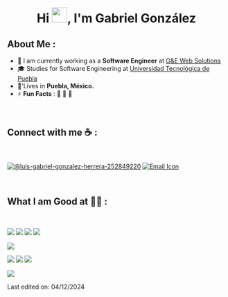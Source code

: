 <h1 align="center">Hi <img src="https://media.giphy.com/media/hvRJCLFzcasrR4ia7z/giphy.gif" width="35">, I'm Gabriel González</h1>


## About Me :

- 🏢 I am currently working as a **Software Engineer** at [G&E Web Solutions](https://gewebsolutions.com/)
- 🎓 Studies for Software Engineering at [Universidad Tecnológica de Puebla](https://www.utpuebla.edu.mx/)
- 🏡'Lives in **Puebla, México.**
- ⚡ **Fun Facts** : 🍕 🚞 🎥

<br>

## Connect with me ☕ :

<br>

[![@luis-gabriel-gonzalez-herrera-252849220](https://img.icons8.com/fluency/48/000000/linkedin.png "@luis-gabriel-gonzalez-herrera-252849220")](https://www.linkedin.com/in/luis-gabriel-gonzalez-herrera-252849220/)
[![Email Icon](https://img.icons8.com/fluency/48/000000/apple-mail.png)](mailto:luis899899@gmail.com)


<br>

## What I am Good at 🧑‍💻 :

<br>

<img src="https://img.icons8.com/color/48/000000/html-5--v1.png"/> <img src="https://img.icons8.com/color/48/000000/css3.png"/> <img src="https://img.icons8.com/color/48/000000/javascript--v1.png"/> <img src="https://img.icons8.com/office/48/000000/react.png"/>

 <img src="https://img.icons8.com/fluency/48/000000/wordpress.png"/>

<img src="https://img.icons8.com/color/48/000000/mysql-logo.png"/> <img src="https://img.icons8.com/color/48/000000/mongodb.png"/> <img src="https://img.icons8.com/color/48/000000/firebase.png"/>

<img src="https://img.icons8.com/color/48/000000/npm.png"/>

<br>


Last edited on: 04/12/2024
